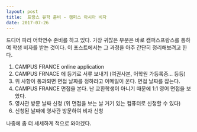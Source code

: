 ```yaml
---
layout: post
title:  프랑스 유학 준비 - 캠퍼스 아시아 비자
date: 2017-07-26
---
```


드디어 파리 어학연수 준비를 하고 있다. 가장 귀찮은 부분은 바로 캠퍼스프랑스를 통하여 학생 비자를 받는 것이다. 이 포스트에서는 그 과정을 아주 간단히 정리해보려고 한다. 

1. CAMPUS FRANCE online application 
2. CAMPUS FRNACE 에 등기로 서류 보내기 (여권사본, 어학원 가등록증... 등등)
3. 위 사항이 통과되면 면접 날짜를 정하라고 이메일이 온다. 면접 날짜를 잡는다. 
4. CAMPUS FRANCE 면접을 본다. 난 교환학생이 아니기 때문에 1:1 영어 면접을 보았다. 
5. 영사관 방문 날짜 신청 (위 면접을 보는 날 거기 있는 컴퓨터로 신청할 수 있다) 
6. 신청된 날짜에 영사관 방문하여 비자 신청 

나중에 좀 더 세세하게 적으로 와야겠다. 
